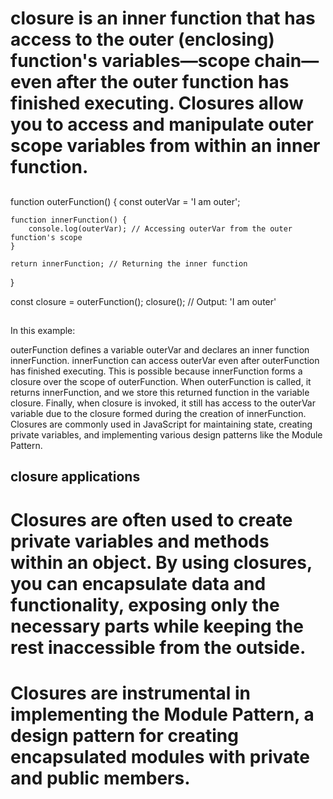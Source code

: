 # closure is an inner function that has access to the outer (enclosing) function's variables—scope chain—even after the outer function has finished executing. Closures allow you to access and manipulate outer scope variables from within an inner function.

##
function outerFunction() {
    const outerVar = 'I am outer';

    function innerFunction() {
        console.log(outerVar); // Accessing outerVar from the outer function's scope
    }

    return innerFunction; // Returning the inner function
}

const closure = outerFunction();
closure(); // Output: 'I am outer'


##

##
In this example:

outerFunction defines a variable outerVar and declares an inner function innerFunction.
innerFunction can access outerVar even after outerFunction has finished executing. This is possible because innerFunction forms a closure over the scope of outerFunction.
When outerFunction is called, it returns innerFunction, and we store this returned function in the variable closure.
Finally, when closure is invoked, it still has access to the outerVar variable due to the closure formed during the creation of innerFunction.
Closures are commonly used in JavaScript for maintaining state, creating private variables, and implementing various design patterns like the Module Pattern.
##

## closure applications

# Closures are often used to create private variables and methods within an object. By using closures, you can encapsulate data and functionality, exposing only the necessary parts while keeping the rest inaccessible from the outside.

# Closures are instrumental in implementing the Module Pattern, a design pattern for creating encapsulated modules with private and public members.
